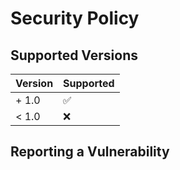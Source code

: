 # Security Policy

## Supported Versions

| Version | Supported          |
| ------- | ------------------ |
| + 1.0   | :white_check_mark: |
| < 1.0   | :x:                |

## Reporting a Vulnerability
